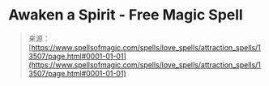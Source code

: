 <!--yml
category: 未分类
date: 2024-06-12 18:51:59
-->

# Awaken a Spirit - Free Magic Spell

> 来源：[https://www.spellsofmagic.com/spells/love_spells/attraction_spells/13507/page.html#0001-01-01](https://www.spellsofmagic.com/spells/love_spells/attraction_spells/13507/page.html#0001-01-01)